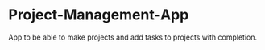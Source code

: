 # Project-Management-App
App to be able to make projects and add tasks to projects with completion.
